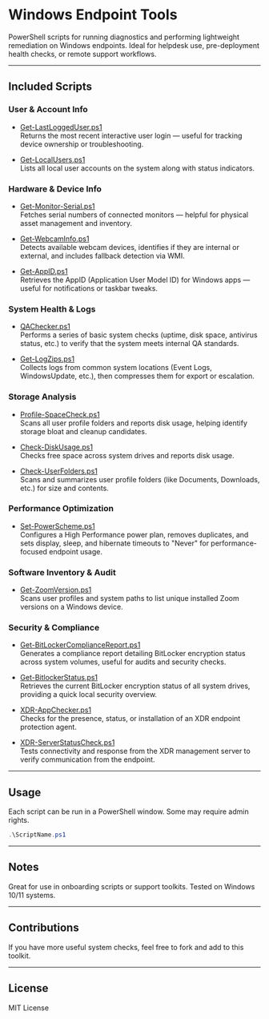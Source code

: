 # Windows Endpoint Tools

PowerShell scripts for running diagnostics and performing lightweight remediation on Windows endpoints. Ideal for helpdesk use, pre-deployment health checks, or remote support workflows.

---

## Included Scripts

### User & Account Info

- [Get-LastLoggedUser.ps1](./Get-LastLoggedUser.ps1)  
  Returns the most recent interactive user login — useful for tracking device ownership or troubleshooting.

- [Get-LocalUsers.ps1](./Get-LocalUsers.ps1)  
  Lists all local user accounts on the system along with status indicators.

### Hardware & Device Info

- [Get-Monitor-Serial.ps1](./Get-Monitor-Serial.ps1)  
  Fetches serial numbers of connected monitors — helpful for physical asset management and inventory.

- [Get-WebcamInfo.ps1](./Get-WebcamInfo.ps1)  
  Detects available webcam devices, identifies if they are internal or external, and includes fallback detection via WMI.

- [Get-AppID.ps1](./Get-AppID.ps1)  
  Retrieves the AppID (Application User Model ID) for Windows apps — useful for notifications or taskbar tweaks.

### System Health & Logs

- [QAChecker.ps1](./QAChecker.ps1)  
  Performs a series of basic system checks (uptime, disk space, antivirus status, etc.) to verify that the system meets internal QA standards.

- [Get-LogZips.ps1](./Get-LogZips.ps1)  
  Collects logs from common system locations (Event Logs, WindowsUpdate, etc.), then compresses them for export or escalation.

### Storage Analysis

- [Profile-SpaceCheck.ps1](./Profile-SpaceCheck.ps1)  
  Scans all user profile folders and reports disk usage, helping identify storage bloat and cleanup candidates.

- [Check-DiskUsage.ps1](./stable/Check-DiskUsage.ps1)  
  Checks free space across system drives and reports disk usage.

- [Check-UserFolders.ps1](./stable/Check-UserFolders.ps1)  
  Scans and summarizes user profile folders (like Documents, Downloads, etc.) for size and contents.

### Performance Optimization

- [Set-PowerScheme.ps1](./Set-PowerScheme.ps1)  
  Configures a High Performance power plan, removes duplicates, and sets display, sleep, and hibernate timeouts to "Never" for performance-focused endpoint usage.

### Software Inventory & Audit

- [Get-ZoomVersion.ps1](./Get-ZoomVersion.ps1)  
  Scans user profiles and system paths to list unique installed Zoom versions on a Windows device.

### Security & Compliance

- [Get-BitLockerComplianceReport.ps1](./Get-BitLockerComplianceReport.ps1)  
  Generates a compliance report detailing BitLocker encryption status across system volumes, useful for audits and security checks.

- [Get-BitlockerStatus.ps1](./Get-BitlockerStatus.ps1)  
  Retrieves the current BitLocker encryption status of all system drives, providing a quick local security overview.

- [XDR-AppChecker.ps1](./XDR-AppChecker.ps1)  
  Checks for the presence, status, or installation of an XDR endpoint protection agent.

- [XDR-ServerStatusCheck.ps1](./XDR-ServerStatusCheck.ps1)  
  Tests connectivity and response from the XDR management server to verify communication from the endpoint.

---

## Usage

Each script can be run in a PowerShell window. Some may require admin rights.

```powershell
.\ScriptName.ps1
```

---

## Notes
Great for use in onboarding scripts or support toolkits.
Tested on Windows 10/11 systems.

---

## Contributions
If you have more useful system checks, feel free to fork and add to this toolkit.

---
## License
MIT License
